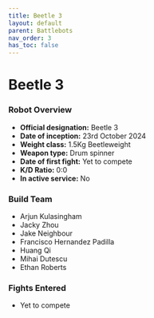 ```yaml
---
title: Beetle 3
layout: default
parent: Battlebots
nav_order: 3
has_toc: false
---
```


# Beetle 3

### Robot Overview
- **Official designation:** Beetle 3
- **Date of inception:** 23rd October 2024
- **Weight class:** 1.5Kg Beetleweight
- **Weapon type:** Drum spinner
- **Date of first fight:** Yet to compete
- **K/D Ratio:** 0:0
- **In active service:** No

### Build Team
- Arjun Kulasingham
- Jacky Zhou
- Jake Neighbour
- Francisco Hernandez Padilla
- Huang Qi
- Mihai Dutescu
- Ethan Roberts

### Fights Entered
- Yet to compete